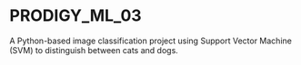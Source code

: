 # PRODIGY_ML_03
A Python-based image classification project using Support Vector Machine (SVM) to distinguish between cats and dogs.
